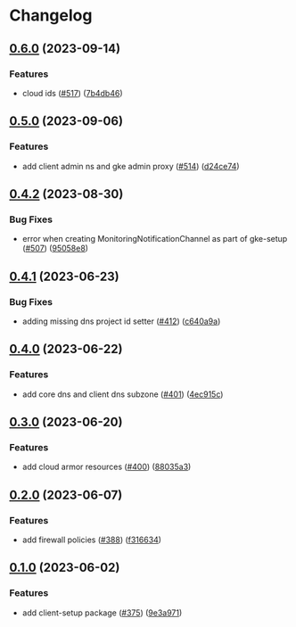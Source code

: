 # Changelog

## [0.6.0](https://github.com/GoogleCloudPlatform/pubsec-declarative-toolkit/compare/solutions/client-setup/0.5.0...solutions/client-setup/0.6.0) (2023-09-14)


### Features

* cloud ids ([#517](https://github.com/GoogleCloudPlatform/pubsec-declarative-toolkit/issues/517)) ([7b4db46](https://github.com/GoogleCloudPlatform/pubsec-declarative-toolkit/commit/7b4db460b55ef7c36754e46e32ae622bce502117))

## [0.5.0](https://github.com/GoogleCloudPlatform/pubsec-declarative-toolkit/compare/solutions/client-setup/0.4.2...solutions/client-setup/0.5.0) (2023-09-06)


### Features

* add client admin ns and gke admin proxy ([#514](https://github.com/GoogleCloudPlatform/pubsec-declarative-toolkit/issues/514)) ([d24ce74](https://github.com/GoogleCloudPlatform/pubsec-declarative-toolkit/commit/d24ce7408d65d2c1e34b23c69a4347e132c46c4f))

## [0.4.2](https://github.com/GoogleCloudPlatform/pubsec-declarative-toolkit/compare/solutions/client-setup/0.4.1...solutions/client-setup/0.4.2) (2023-08-30)


### Bug Fixes

* error when creating MonitoringNotificationChannel as part of gke-setup ([#507](https://github.com/GoogleCloudPlatform/pubsec-declarative-toolkit/issues/507)) ([95058e8](https://github.com/GoogleCloudPlatform/pubsec-declarative-toolkit/commit/95058e8b55847a8b5717291af5731a8cbaaef5f9))

## [0.4.1](https://github.com/GoogleCloudPlatform/pubsec-declarative-toolkit/compare/solutions/client-setup/0.4.0...solutions/client-setup/0.4.1) (2023-06-23)


### Bug Fixes

* adding missing dns project id setter ([#412](https://github.com/GoogleCloudPlatform/pubsec-declarative-toolkit/issues/412)) ([c640a9a](https://github.com/GoogleCloudPlatform/pubsec-declarative-toolkit/commit/c640a9a998e0fdf841594ab850bbde5befa86b71))

## [0.4.0](https://github.com/GoogleCloudPlatform/pubsec-declarative-toolkit/compare/solutions/client-setup/0.3.0...solutions/client-setup/0.4.0) (2023-06-22)


### Features

* add core dns and client dns subzone ([#401](https://github.com/GoogleCloudPlatform/pubsec-declarative-toolkit/issues/401)) ([4ec915c](https://github.com/GoogleCloudPlatform/pubsec-declarative-toolkit/commit/4ec915c58014ca84fd1e6a7b65248249be65b28c))

## [0.3.0](https://github.com/GoogleCloudPlatform/pubsec-declarative-toolkit/compare/solutions/client-setup/0.2.0...solutions/client-setup/0.3.0) (2023-06-20)


### Features

* add cloud armor resources ([#400](https://github.com/GoogleCloudPlatform/pubsec-declarative-toolkit/issues/400)) ([88035a3](https://github.com/GoogleCloudPlatform/pubsec-declarative-toolkit/commit/88035a3091e2baebd1fbb358ced61684e1584027))

## [0.2.0](https://github.com/GoogleCloudPlatform/pubsec-declarative-toolkit/compare/solutions/client-setup/0.1.0...solutions/client-setup/0.2.0) (2023-06-07)


### Features

* add firewall policies ([#388](https://github.com/GoogleCloudPlatform/pubsec-declarative-toolkit/issues/388)) ([f316634](https://github.com/GoogleCloudPlatform/pubsec-declarative-toolkit/commit/f316634df164a0711fd647fdc2a47aa22652a7dd))

## [0.1.0](https://github.com/GoogleCloudPlatform/pubsec-declarative-toolkit/compare/solutions/client-setup-v0.0.1...solutions/client-setup/0.1.0) (2023-06-02)


### Features

* add client-setup package ([#375](https://github.com/GoogleCloudPlatform/pubsec-declarative-toolkit/issues/375)) ([9e3a971](https://github.com/GoogleCloudPlatform/pubsec-declarative-toolkit/commit/9e3a971e84d27365a05bbe57422a491554019855))
